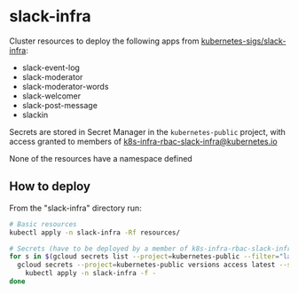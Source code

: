 # slack-infra

Cluster resources to deploy the following apps from [kubernetes-sigs/slack-infra]:

- slack-event-log
- slack-moderator
- slack-moderator-words
- slack-welcomer
- slack-post-message
- slackin

Secrets are stored in Secret Manager in the `kubernetes-public` project, with
access granted to members of k8s-infra-rbac-slack-infra@kubernetes.io

None of the resources have a namespace defined

## How to deploy

From the "slack-infra" directory run:

```bash
# Basic resources
kubectl apply -n slack-infra -Rf resources/

# Secrets (have to be deployed by a member of k8s-infra-rbac-slack-infra@kubernetes.io)
for s in $(gcloud secrets list --project=kubernetes-public --filter="labels.app=slack-infra" --format="value(name)"); do
  gcloud secrets --project=kubernetes-public versions access latest --secret=$s |\
    kubectl apply -n slack-infra -f -
done
```

[kubernetes-sigs/slack-infra]: https://github.com/kubernetes-sigs/slack-infra
